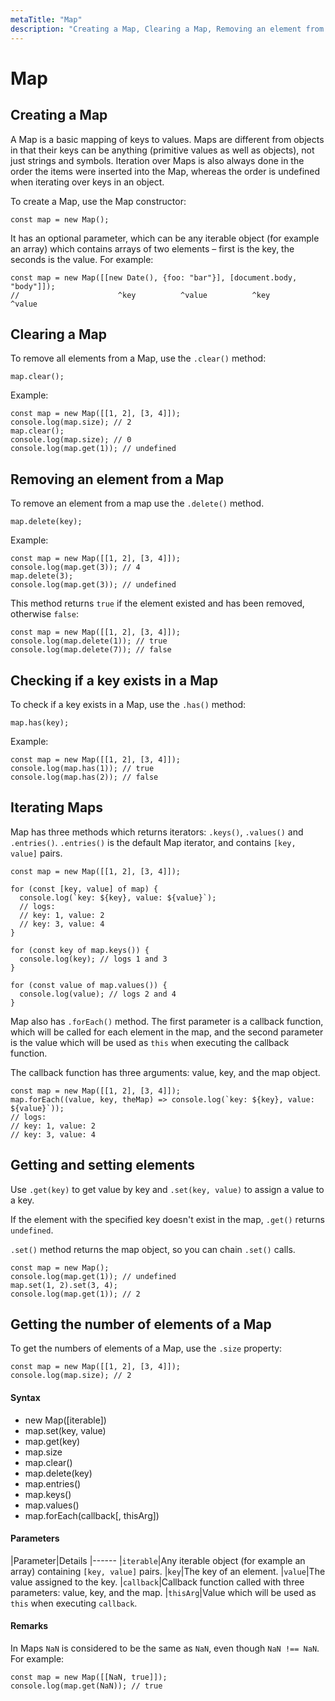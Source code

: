 ```yaml
---
metaTitle: "Map"
description: "Creating a Map, Clearing a Map, Removing an element from a Map, Checking if a key exists in a Map, Iterating Maps, Getting and setting elements, Getting the number of elements of a Map"
---
```


# Map



## Creating a Map


A Map is a basic mapping of keys to values. Maps are different from objects in that their keys can be anything (primitive values as well as objects), not just strings and symbols. Iteration over Maps is also always done in the order the items were inserted into the Map, whereas the order is undefined when iterating over keys in an object.

To create a Map, use the Map constructor:

```
const map = new Map();

```

It has an optional parameter, which can be any iterable object (for example an array) which contains arrays of two elements – first is the key, the seconds is the value. For example:

```
const map = new Map([[new Date(), {foo: "bar"}], [document.body, "body"]]);
//                      ^key          ^value          ^key        ^value

```



## Clearing a Map


To remove all elements from a Map, use the `.clear()` method:

```
map.clear();

```

Example:

```
const map = new Map([[1, 2], [3, 4]]);
console.log(map.size); // 2
map.clear();
console.log(map.size); // 0
console.log(map.get(1)); // undefined

```



## Removing an element from a Map


To remove an element from a map use the `.delete()` method.

```
map.delete(key);

```

Example:

```
const map = new Map([[1, 2], [3, 4]]);
console.log(map.get(3)); // 4
map.delete(3);
console.log(map.get(3)); // undefined

```

This method returns `true` if the element existed and has been removed, otherwise `false`:

```
const map = new Map([[1, 2], [3, 4]]);
console.log(map.delete(1)); // true
console.log(map.delete(7)); // false

```



## Checking if a key exists in a Map


To check if a key exists in a Map, use the `.has()` method:

```
map.has(key);

```

Example:

```
const map = new Map([[1, 2], [3, 4]]);
console.log(map.has(1)); // true
console.log(map.has(2)); // false

```



## Iterating Maps


Map has three methods which returns iterators: `.keys()`, `.values()` and `.entries()`. `.entries()` is the default Map iterator, and contains `[key, value]` pairs.

```
const map = new Map([[1, 2], [3, 4]]);

for (const [key, value] of map) {
  console.log(`key: ${key}, value: ${value}`);
  // logs:
  // key: 1, value: 2
  // key: 3, value: 4
}

for (const key of map.keys()) {
  console.log(key); // logs 1 and 3
}

for (const value of map.values()) {
  console.log(value); // logs 2 and 4
}

```

Map also has `.forEach()` method. The first parameter is a callback function, which will be called for each element in the map, and the second parameter is the value which will be used as `this` when executing the callback function.

The callback function has three arguments: value, key, and the map object.

```
const map = new Map([[1, 2], [3, 4]]);
map.forEach((value, key, theMap) => console.log(`key: ${key}, value: ${value}`));
// logs:
// key: 1, value: 2
// key: 3, value: 4

```



## Getting and setting elements


Use `.get(key)` to get value by key and `.set(key, value)` to assign a value to a key.

If the element with the specified key doesn't exist in the map, `.get()` returns `undefined`.

`.set()` method returns the map object, so you can chain `.set()` calls.

```
const map = new Map();
console.log(map.get(1)); // undefined
map.set(1, 2).set(3, 4);
console.log(map.get(1)); // 2

```



## Getting the number of elements of a Map


To get the numbers of elements of a Map, use the `.size` property:

```
const map = new Map([[1, 2], [3, 4]]);
console.log(map.size); // 2

```



#### Syntax


- new Map([iterable])
- map.set(key, value)
- map.get(key)
- map.size
- map.clear()
- map.delete(key)
- map.entries()
- map.keys()
- map.values()
- map.forEach(callback[, thisArg])



#### Parameters


|Parameter|Details
|------
|`iterable`|Any iterable object (for example an array) containing `[key, value]` pairs.
|`key`|The key of an element.
|`value`|The value assigned to the key.
|`callback`|Callback function called with three parameters: value, key, and the map.
|`thisArg`|Value which will be used as `this` when executing `callback`.



#### Remarks


In Maps `NaN` is considered to be the same as `NaN`, even though `NaN !== NaN`. For example:

```
const map = new Map([[NaN, true]]);
console.log(map.get(NaN)); // true

```

